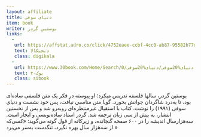 ```yaml
---
layout: affiliate
title: دنیای سوفی
item: book
writer: یوستین گردر
links:
  - 
   url: https://affstat.adro.co/click/4752eaee-ccbf-4cc0-ab87-95582b77d58b
   text: دیجیکالا
   class: digikala
  - 
   url: https://www.30book.com/Home/Search/0/دنیای%20سوفی/دنیای%20سوفی
   text: ۳۰بوک
   class: sibook
---
```


یوستین گردر، سالها فلسفه تدریس میکرد؛ او پیوسته در فکر یک متن فلسفی ساده‌ای بود، تا به‌درد شاگردان جوانش بخورد. گویا متن مناسبی نیافت، پس خود نشست و دنیای سوفی (۱۹۹۱) را نوشت. کتاب با استقبال غیرمنتظره‌ای روبه‌رو شد و پس از نخستین انتشار، به بیش از سی زبان ترجمه‌ شد. گردر استاد ساده‌نویسی و ایجاز است. سه‌هزارسال اندیشه را در ۶۰۰ صفحه گنجانده، و زیرکانه از قول گوته می‌گوید: «کسی‌که از سه‌هزار سال بهره‌ نگیرد، تنگدست به‌سر می‌برد.»
